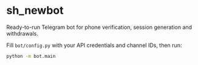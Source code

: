 # sh_newbot

Ready-to-run Telegram bot for phone verification, session generation and withdrawals.

Fill `bot/config.py` with your API credentials and channel IDs, then run:

```bash
python -m bot.main
```
